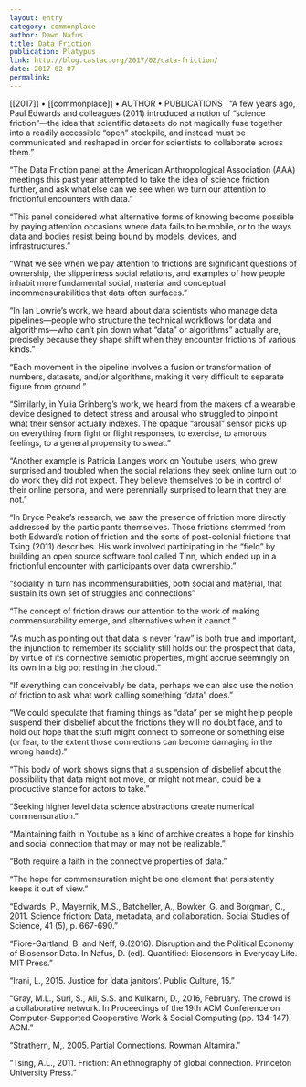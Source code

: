 ```yaml
---
layout: entry
category: commonplace
author: Dawn Nafus
title: Data Friction
publication: Platypus
link: http://blog.castac.org/2017/02/data-friction/
date: 2017-02-07
permalink: 
---
```


[[2017]] • [[commonplace]] • AUTHOR • PUBLICATIONS 
 
“A few years ago, Paul Edwards and colleagues (2011) introduced a notion of “science friction”—the idea that scientific datasets do not magically fuse together into a readily accessible “open” stockpile, and instead must be communicated and reshaped in order for scientists to collaborate across them.”

“The Data Friction panel at the American Anthropological Association (AAA) meetings this past year attempted to take the idea of science friction further, and ask what else can we see when we turn our attention to frictionful encounters with data.”

“This panel considered what alternative forms of knowing become possible by paying attention occasions where data fails to be mobile, or to the ways data and bodies resist being bound by models, devices, and infrastructures.”

“What we see when we pay attention to frictions are significant questions of ownership, the slipperiness social relations, and examples of how people inhabit more fundamental social, material and conceptual incommensurabilities that data often surfaces.”

“In Ian Lowrie’s work, we heard about data scientists who manage data pipelines—people who structure the technical workflows for data and algorithms—who can’t pin down what “data” or algorithms” actually are, precisely because they shape shift when they encounter frictions of various kinds.”

“Each movement in the pipeline involves a fusion or transformation of numbers, datasets, and/or algorithms, making it very difficult to separate figure from ground.”

“Similarly, in Yulia Grinberg’s work, we heard from the makers of a wearable device designed to detect stress and arousal who struggled to pinpoint what their sensor actually indexes. The opaque “arousal” sensor picks up on everything from fight or flight responses, to exercise, to amorous feelings, to a general propensity to sweat.”

“Another example is Patricia Lange’s work on Youtube users, who grew surprised and troubled when the social relations they seek online turn out to do work they did not expect. They believe themselves to be in control of their online persona, and were perennially surprised to learn that they are not.”

“In Bryce Peake’s research, we saw the presence of friction more directly addressed by the participants themselves. Those frictions stemmed from both Edward’s notion of friction and the sorts of post-colonial frictions that Tsing (2011) describes. His work involved participating in the “field” by building an open source software tool called Tinn, which ended up in a frictionful encounter with participants over data ownership.”

“sociality in turn has incommensurabilities, both social and material, that sustain its own set of struggles and connections”

“The concept of friction draws our attention to the work of making commensurability emerge, and alternatives when it cannot.”

“As much as pointing out that data is never “raw” is both true and important, the injunction to remember its sociality still holds out the prospect that data, by virtue of its connective semiotic properties, might accrue seemingly on its own in a big pot resting in the cloud.”

“If everything can conceivably be data, perhaps we can also use the notion of friction to ask what work calling something “data” does.”

“We could speculate that framing things as “data” per se might help people suspend their disbelief about the frictions they will no doubt face, and to hold out hope that the stuff might connect to someone or something else (or fear, to the extent those connections can become damaging in the wrong hands).”

“This body of work shows signs that a suspension of disbelief about the possibility that data might not move, or might not mean, could be a productive stance for actors to take.”

“Seeking higher level data science abstractions create numerical commensuration.”

“Maintaining faith in Youtube as a kind of archive creates a hope for kinship and social connection that may or may not be realizable.”

“Both require a faith in the connective properties of data.”

“The hope for commensuration might be one element that persistently keeps it out of view.”

“Edwards, P., Mayernik, M.S., Batcheller, A., Bowker, G. and Borgman, C., 2011. Science friction: Data, metadata, and collaboration. Social Studies of Science, 41 (5), p. 667-690.”

“Fiore-Gartland, B. and Neff, G.(2016). Disruption and the Political Economy of Biosensor Data. In Nafus, D. (ed). Quantified: Biosensors in Everyday Life. MIT Press.”

“Irani, L., 2015. Justice for ‘data janitors’. Public Culture, 15.”

“Gray, M.L., Suri, S., Ali, S.S. and Kulkarni, D., 2016, February. The crowd is a collaborative network. In Proceedings of the 19th ACM Conference on Computer-Supported Cooperative Work & Social Computing (pp. 134-147). ACM.”

“Strathern, M,. 2005. Partial Connections. Rowman Altamira.”

“Tsing, A.L., 2011. Friction: An ethnography of global connection. Princeton University Press.”

